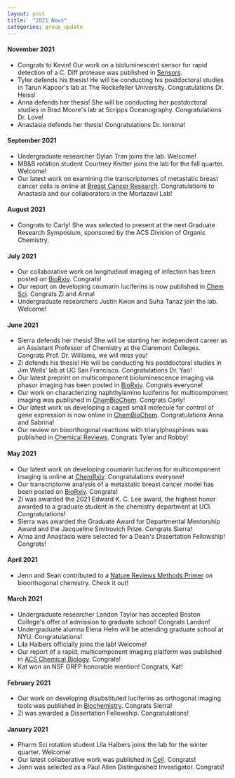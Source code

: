 ```yaml
---
layout: post
title:  "2021 News"
categories: group_update
---
```

#### November 2021
- Congrats to Kevin! Our work on a bioluminescent sensor for rapid detection of a C. Diff protease was published in [Sensors](https://www.mdpi.com/1424-8220/21/22/7485).
- Tyler defends his thesis! He will be conducting his postdoctoral studies in Tarun Kapoor's lab at The Rockefeller University. Congratulations Dr. Heiss!
- Anna defends her thesis! She will be conducting her postdoctoral studies in Brad Moore's lab at Scripps Oceanography. Congratulations Dr. Love!
- Anastasia defends her thesis! Congratulations Dr. Ionkina!

#### September 2021
- Undergraduate researcher Dylan Tran joins the lab. Welcome!
- MB&B rotation student Courtney Knitter joins the lab for the fall quarter. Welcome!
- Our latest work on examining the transcriptomes of metastatic breast cancer cells is online at [Breast Cancer Research](https://breast-cancer-research.biomedcentral.com/articles/10.1186/s13058-021-01468-x). Congratulations to Anastasia and our collaborators in the Mortazavi Lab!

#### August 2021
- Congrats to Carly! She was selected to present at the next Graduate Research Symposium, sponsored by the ACS Division of Organic Chemistry.

#### July 2021
- Our collaborative work on longitudinal imaging of infection has been posted on [BioRxiv](https://www.biorxiv.org/content/10.1101/2021.08.17.456698v1). Congrats!
- Our report on developing coumarin luciferins is now published in [Chem Sci](https://pubs.rsc.org/en/content/articlehtml/2021/sc/d1sc03114g). Congrats Zi and Anna!
- Undergraduate researchers Justin Kwon and Suha Tanaz join the lab. Welcome!

#### June 2021
- Sierra defends her thesis! She will be starting her independent career as an Assistant Professor of Chemistry at the Claremont Colleges. Congrats Prof. Dr. Williams, we will miss you!
- Zi defends his thesis! He will be conducting his postdoctoral studies in Jim Wells' lab at UC San Francisco. Congratulations Dr. Yao!
- Our latest preprint on multicomponent bioluminescence imaging via phasor imaging has been posted in [BioRxiv](https://www.biorxiv.org/content/10.1101/2021.06.18.448905v1). Congrats everyone!
- Our work on characterizing naphthylamino luciferins for multicomponent imaging was published in [ChemBioChem](https://chemistry-europe.onlinelibrary.wiley.com/doi/abs/10.1002/cbic.202100202). Congrats Carly!
- Our latest work on developing a caged small molecule for control of gene expression is now online in [ChemBioChem](https://chemistry-europe.onlinelibrary.wiley.com/doi/full/10.1002/cbic.202100158). Congratulations Anna and Sabrina!
- Our review on bioorthogonal reactions with triarylphosphines was published in [Chemical Reviews](https://pubs.acs.org/doi/10.1021/acs.chemrev.1c00014). Congrats Tyler and Robby!

#### May 2021
- Our latest work on developing coumarin luciferins for multicomponent imaging is online at [ChemRxiv](https://chemrxiv.org/engage/chemrxiv/article-details/60c7586cbdbb8967b7a3ad6c). Congratulations everyone!
- Our transcriptome analysis of a metastatic breast cancer model has been posted on [BioRxiv](https://www.biorxiv.org/content/10.1101/2021.05.04.442511v1). Congrats!
- Zi was awarded the 2021 Edward K. C. Lee award, the highest honor awarded to a graduate student in the chemistry department at UCI. Congratulations!
- Sierra was awarded the Graduate Award for Departmental Mentorship Award and the Jacqueline Smitrovich Prize. Congrats Sierra!
- Anna and Anastasia were selected for a Dean's Dissertation Fellowship! Congrats!

#### April 2021
- Jenn and Sean contributed to a [Nature Reviews Methods Primer](https://www.nature.com/articles/s43586-021-00028-z) on bioorthogonal chemistry. Check it out!

#### March 2021
- Undergraduate researcher Landon Taylor has accepted Boston College's offer of admission to graduate school! Congrats Landon!
- Undergraduate alumna Elena Helm will be attending graduate school at NYU. Congratulations!
- Lila Halbers officially joins the lab! Welcome!
- Our report of a rapid, multicomponent imaging platform was published in [ACS Chemical Biology](https://pubs.acs.org/doi/full/10.1021/acschembio.0c00959). Congrats!
- Kat won an NSF GRFP honorable mention! Congrats, Kat!  

#### February 2021
- Our work on developing disubstituted luciferins as orthogonal imaging tools was published in [Biochemistry](https://pubs.acs.org/doi/10.1021/acs.biochem.0c00894#.YDQYQ8G3IAQ.twitter). Congrats Sierra!
- Zi was awarded a Dissertation Fellowship. Congratulations!

#### January 2021
- Pharm Sci rotation student Lila Halbers joins the lab for the winter quarter. Welcome!
- Our latest collaborative work was published in [Cell](https://www.cell.com/cell/pdf/S0092-8674(20)31612-3.pdf). Congrats!
- Jenn was selected as a Paul Allen Distinguished Investigator. Congrats!
